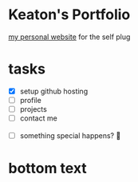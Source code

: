 # Keaton's Portfolio

[my personal website](https://keatontam.github.io) for the self plug 

# tasks

- [x] setup github hosting
- [ ] profile 
- [ ] projects
- [ ] contact me
<br></br>
- [ ] something special happens? :pancakes:

# bottom text
